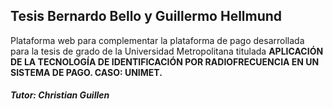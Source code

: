 

## Tesis Bernardo Bello y Guillermo Hellmund

Plataforma web para complementar la plataforma de pago desarrollada 
para la tesis de grado de la Universidad Metropolitana 
titulada **APLICACIÓN DE LA TECNOLOGÍA DE IDENTIFICACIÓN 
POR RADIOFRECUENCIA EN UN SISTEMA DE PAGO. CASO: UNIMET.**

##### Tutor: Christian Guillen 


